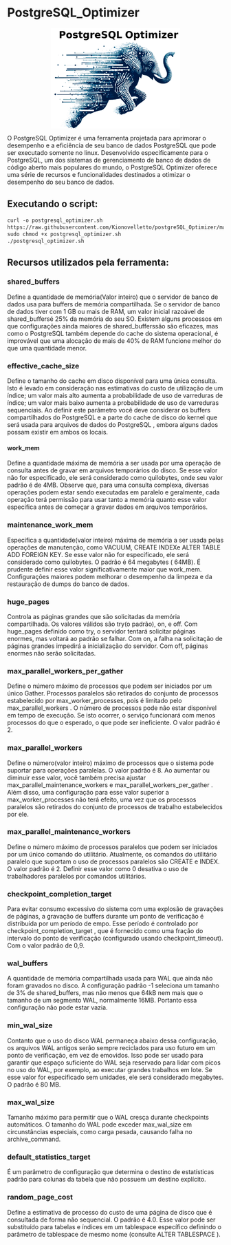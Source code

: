 # PostgreSQL_Optimizer

<div style="display: flex; justify-content: center;">
  <img alt="pgoptimizer" src="https://github.com/Kionovelletto/postgreSQL_Optimizer/blob/main/img/logo_pg_optimizer.png" width="300px">
</div>

O PostgreSQL Optimizer é uma ferramenta projetada para aprimorar o desempenho e a eficiência de seu banco de dados PostgreSQL que pode ser executado somente no linux. Desenvolvido especificamente para o PostgreSQL, um dos sistemas de gerenciamento de banco de dados de código aberto mais populares do mundo, o PostgreSQL Optimizer oferece uma série de recursos e funcionalidades destinados a otimizar o desempenho do seu banco de dados.

## Executando o script:
```shell
curl -o postgresql_optimizer.sh https://raw.githubusercontent.com/Kionovelletto/postgreSQL_Optimizer/main/postgresql_optimizer.sh
sudo chmod +x postgresql_optimizer.sh
./postgresql_optimizer.sh
```

## Recursos utilizados pela ferramenta:
### shared_buffers
Define a quantidade de memória(Valor inteiro) que o servidor de banco de dados usa para buffers de memória compartilhada. 
Se o servidor de banco de dados tiver com 1 GB ou mais de RAM, um valor inicial razoável de shared_buffersé 25% da memória do seu SO. 
Existem alguns processos em que configurações ainda maiores de shared_bufferssão são eficazes, mas como o PostgreSQL também depende do cache do sistema operacional, 
é improvável que uma alocação de mais de 40% de RAM funcione melhor do que uma quantidade menor.

### effective_cache_size
Define o tamanho do cache em disco disponível para uma única consulta. 
Isto é levado em consideração nas estimativas do custo de utilização de um índice; um valor mais alto aumenta a probabilidade de uso de varreduras de índice; 
um valor mais baixo aumenta a probabilidade de uso de varreduras sequenciais. Ao definir este parâmetro você deve considerar os buffers compartilhados do PostgreSQL e a 
parte do cache de disco do kernel que será usada para arquivos de dados do PostgreSQL , embora alguns dados possam existir em ambos os locais.

#### work_mem
Define a quantidade máxima de memória a ser usada por uma operação de consulta antes de gravar em arquivos temporários do disco. 
Se esse valor não for especificado, ele será considerado como quilobytes, onde seu valor padrão é de 4MB. 
Observe que, para uma consulta complexa, diversas operações podem estar sendo executadas em paralelo e geralmente, cada operação terá permissão 
para usar tanto a memória quanto esse valor especifica antes de começar a gravar dados em arquivos temporários.

### maintenance_work_mem
Especifica a quantidade(valor inteiro) máxima de memória a ser usada pelas operações de manutenção, como VACUUM, CREATE INDEXe ALTER TABLE ADD FOREIGN KEY. 
Se esse valor não for especificado, ele será considerado como quilobytes. O padrão é 64 megabytes ( 64MB). 
É prudente definir esse valor significativamente maior que work_mem. Configurações maiores podem melhorar o desempenho da limpeza e da restauração de dumps do banco de dados.

### huge_pages
Controla as páginas grandes que são solicitadas da memória compartilhada. Os valores válidos são try(o padrão), on, e off. 
Com huge_pages definido como try, o servidor tentará solicitar páginas enormes, mas voltará ao padrão se falhar. 
Com on, a falha na solicitação de páginas grandes impedirá a inicialização do servidor. 
Com off, páginas enormes não serão solicitadas.

### max_parallel_workers_per_gather
Define o número máximo de processos que podem ser iniciados por um único Gather. 
Processos paralelos são retirados do conjunto de processos estabelecido por max_worker_processes, pois é limitado pelo max_parallel_workers . 
O número de processos pode não estar disponível em tempo de execução. Se isto ocorrer, o serviço funcionará com menos processos do que o esperado, o que pode ser ineficiente. O valor padrão é 2.

### max_parallel_workers
Define o número(valor inteiro) máximo de processos que o sistema pode suportar para operações paralelas. O valor padrão é 8. 
Ao aumentar ou diminuir esse valor, você também precisa ajustar max_parallel_maintenance_workers e max_parallel_workers_per_gather . Além disso, uma configuração para esse valor superior a max_worker_processes não terá efeito, uma vez que os processos paralelos são retirados do conjunto de processos de trabalho estabelecidos por ele.

### max_parallel_maintenance_workers
Define o número máximo de processos paralelos que podem ser iniciados por um único comando do utilitário. Atualmente, 
os comandos do utilitário paralelo que suportam o uso de processos paralelos são CREATE e INDEX.
O valor padrão é 2. Definir esse valor como 0 desativa o uso de trabalhadores paralelos por comandos utilitários.

### checkpoint_completion_target
Para evitar consumo excessivo do sistema com uma explosão de gravações de páginas, a gravação de buffers durante um ponto de verificação é distribuída por um período de empo. Esse período é controlado por checkpoint_completion_target , que é fornecido como uma fração do intervalo do ponto de verificação (configurado usando checkpoint_timeout). Com o valor padrão de 0,9.

### wal_buffers
A quantidade de memória compartilhada usada para WAL que ainda não foram gravados no disco. A configuração padrão -1 seleciona um tamanho de 3% de shared_buffers, mas não menos que 64kB nem mais que o tamanho de um segmento WAL, normalmente 16MB. Portanto essa configuração não pode estar vazia.

### min_wal_size
Contanto que o uso do disco WAL permaneça abaixo dessa configuração, os arquivos WAL antigos serão sempre reciclados para uso futuro em um ponto de verificação, em vez de emovidos. Isso pode ser usado para garantir que espaço suficiente do WAL seja reservado para lidar com picos no uso do WAL, por exemplo, ao executar grandes trabalhos em lote. Se esse valor for especificado sem unidades, ele será considerado megabytes. O padrão é 80 MB.

### max_wal_size
Tamanho máximo para permitir que o WAL cresça durante checkpoints automáticos. O tamanho do WAL pode exceder max_wal_size em circunstâncias especiais, como carga pesada, causando falha no archive_command.

### default_statistics_target
É um parâmetro de configuração que determina o destino de estatísticas padrão para colunas da tabela que não possuem um destino explícito. 

### random_page_cost
Define a estimativa de processo do custo de uma página de disco que é consultada de forma não sequencial. O padrão é 4.0. 
Esse valor pode ser substituído para tabelas e índices em um tablespace específico definindo o parâmetro de tablespace de mesmo nome (consulte ALTER TABLESPACE ).